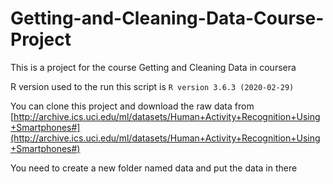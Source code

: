 # Getting-and-Cleaning-Data-Course-Project
This is a project for the course Getting and Cleaning Data in coursera


R version used to the run this script is `R version 3.6.3 (2020-02-29)`

You can clone this project and download the raw data from [http://archive.ics.uci.edu/ml/datasets/Human+Activity+Recognition+Using+Smartphones#](http://archive.ics.uci.edu/ml/datasets/Human+Activity+Recognition+Using+Smartphones#)

You need to create a new folder named data and put the data in there


